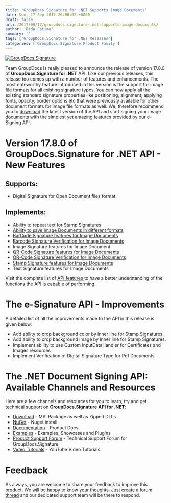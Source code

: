 ```yaml
---
title: 'GroupDocs.Signature for .NET Supports Image Documents'
date: Sun, 17 Sep 2017 20:00:02 +0000
draft: false
url: /2017/09/17/groupdocs.signature-.net-supports-image-documents/
author: 'Rida Fatima'
summary: ''
tags: ['GroupDocs.Signature for .NET Releases']
categories: ['GroupDocs.Signature Product Family']
---
```


[![GroupDocs.Signature](http://blog.groupdocs.com/wp-content/uploads/sites/4/2016/07/groupdocs-signature-net.png)](https://www.groupdocs.com/products/signature/net)

Team GroupDocs is really pleased to announce the release of version 17.8.0 of **GroupDocs.Signature for .NET** API. Like our previous releases, this release too comes up with a number of features and enhancements. The most noteworthy feature introduced in this version is the support for image file formats for all existing signature types. You can now apply all the existing standard signature properties like positioning, alignment, applying fonts, opacity, border options etc that were previously available for other document formats for image file formats as well. We, therefore recommend you to [download](https://downloads.groupdocs.com/signature/net) the latest version of the API and start signing your image documents with the simplest yet amazing features provided by our e-Signing API.

# Version 17.8.0 of GroupDocs.Signature for .NET API - New Features

## Supports:

*   Digital Signature for Open Document files format

## Implements:

*   Ability to repeat text for Stamp Signatures
*   [Ability to save Image Documents in different formats](https://docs.groupdocs.com/signature/net)
*   [BarCode Signature features for Image Documents](https://docs.groupdocs.com/signature/net)
*   [Barcode Signature Verification for Image Documents](https://docs.groupdocs.com/signature/net)
*   Image Signature features for Image Document
*   [QR-Code Signature features for Image Documents](https://docs.groupdocs.com/signature/net)
*   [QR-Code Signature Verification for Image Documents](https://docs.groupdocs.com/signature/net)
*   [Stamp Signature features for Image Documents](https://docs.groupdocs.com/signature/net)
*   Text Signature features for Image Documents

Visit the complete list of [API features ](https://docs.groupdocs.com/display/signaturenet/Features+Overview)to have a better understanding of the functions the API is capable of performing.

# The e-Signature API - Improvements

A detailed list of all the improvements made to the API in this release is given below:

*   Add ability to crop background color by inner line for Stamp Signatures.
*   Add ability to crop background image by inner line for Stamp Signatures.
*   Implement ability to use Custom InputDataHandler for Certificates and Images resources
*   Implement Verification of Digital Signature Type for Pdf Documents

# The .NET Document Signing API: Available Channels and Resources

Here are a few channels and resources for you to learn, try and get technical support on **GroupDocs.Signature** **API for .NET**:

*   [Download](https://downloads.groupdocs.com/signature/net "GroupDocs.Signature for .NET Downloads") - MSI Package as well as Zipped DLLs
*   [NuGet](https://www.nuget.org/packages/groupdocs-signature-dotnet/17.8.0 "GroupDocs.Signature for .NET NuGet") - Nuget install
*   [Documentation](https://docs.groupdocs.com/display/signaturenet/Home "Signing API Documentation") - Product Docs
*   [Examples](https://github.com/groupdocs-signature/GroupDocs.Signature-for.NET "Signing API Examples") - Examples, Showcases and Plugins
*   [Product Support Forum](http://www.groupdocs.com/Community/forums/groupdocs.signature-product-family/6/showforum.aspx "GroupDocs.Signature for .NET Support forum") \- Technical Support Forum for GroupDocs.Signature
*   [Video Tutorials](https://www.youtube.com/channel/UCXfvjjoMbyvpUlzD4A7oBuA "GroupDocs.Signature for .NET tutorials") \- YouTube Video Tutorials

# Feedback

As always, you are welcome to share your feedback to improve this product. We will be happy to know your thoughts. Just create a [forum thread](https://forum.groupdocs.com/c/signature) and our dedicated support team will be there to respond.





